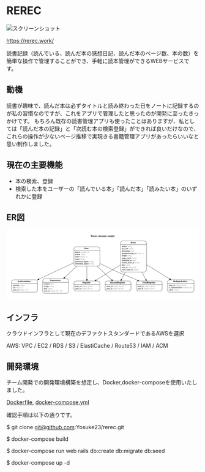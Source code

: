 # REREC

![スクリーンショット]()

https://rerec.work/

読書記録（読んでいる、読んだ本の感想日記、読んだ本のページ数、本の数）を
簡単な操作で管理することができ、手軽に読本管理ができるWEBサービスです。

## 動機
読書が趣味で、読んだ本は必ずタイトルと読み終わった日をノートに記録するのが私の習慣なのですが、これをアプリで管理したと思ったのが開発に至ったきっかけです。
もちろん既存の読書管理アプリも使ったことはありますが、私としては「読んだ本の記録」と「次読む本の検索登録」ができれば良いだけなので、これらの操作が少ないページ推移で実現きる書籍管理アプリがあったらいいなと思い制作しました。

## 現在の主要機能

- 本の検索、登録
- 検索した本をユーザーの「読んでいる本」「読んだ本」「読みたい本」のいずれかに登録
 
## ER図

![er_rerec](https://raw.githubusercontent.com/Yosuke23/rerec/correction-branch/erd.png)

## インフラ

クラウドインフラとして現在のデファクトスタンダードであるAWSを選択

AWS: VPC / EC2 / RDS / S3 / ElastiCache / Route53 / IAM / ACM

## 開発環境

チーム開発での開発環境構築を想定し、Docker,docker-composeを使用いたしました。

[Dockerfile](https://github.com/Yosuke23/rerec/blob/master/Dockerfile), [docker-compose.yml](https://github.com/Yosuke23/rerec/blob/master/docker-compose.yml)

確認手順は以下の通りです。

$ git clone git@github.com:Yosuke23/rerec.git

$ docker-compose build

$ docker-compose run web rails db:create db:migrate db:seed

$ docker-compose up -d